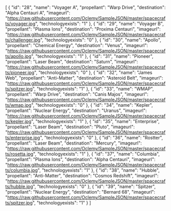 
[
  {
    "id": "28",
    "name": "Voyager A",
    "propellant": "Warp Drive",
    "destination": "Alpha Centauri A",
    "imageurl": "https://raw.githubusercontent.com/Oclemy/SampleJSON/master/spacecrafts/voyager.jpg",
    "technologyexists": "1"
  },
  {
    "id": "29",
    "name": "Voyager B",
    "propellant": "Plasma Ions",
    "destination": "Proxima Centauri",
    "imageurl": "https://raw.githubusercontent.com/Oclemy/SampleJSON/master/spacecrafts/challenger.jpg",
    "technologyexists": "0"
  },
  {
    "id": "30",
    "name": "Apollo",
    "propellant": "Chemical Energy",
    "destination": "Venus",
    "imageurl": "https://raw.githubusercontent.com/Oclemy/SampleJSON/master/spacecrafts/apollo.jpg",
    "technologyexists": "1"
  },
  {
    "id": "31",
    "name": "Pioneer",
    "propellant": "Laser Beam",
    "destination": "Saturn",
    "imageurl": "https://raw.githubusercontent.com/Oclemy/SampleJSON/master/spacecrafts/pioneer.jpg",
    "technologyexists": "0"
  },
  {
    "id": "32",
    "name": "James Web",
    "propellant": "Anti-Matter",
    "destination": "Asteroid Belt",
    "imageurl": "https://raw.githubusercontent.com/Oclemy/SampleJSON/master/spacecrafts/spitzer.jpg",
    "technologyexists": "1"
  },
  {
    "id": "33",
    "name": "WMAP",
    "propellant": "Warp Drive",
    "destination": "Canis Majos",
    "imageurl": "https://raw.githubusercontent.com/Oclemy/SampleJSON/master/spacecrafts/wmap.jpg",
    "technologyexists": "0"
  },
  {
    "id": "34",
    "name": "Kepler",
    "propellant": "Nuclear Energy",
    "destination": "Uranus",
    "imageurl": "https://raw.githubusercontent.com/Oclemy/SampleJSON/master/spacecrafts/kepler.jpg",
    "technologyexists": "1"
  },
  {
    "id": "35",
    "name": "Enterprise",
    "propellant": "Laser Beam",
    "destination": "Pluto",
    "imageurl": "https://raw.githubusercontent.com/Oclemy/SampleJSON/master/spacecrafts/enterprise.jpg",
    "technologyexists": "0"
  },
  {
    "id": "36",
    "name": "Rostter",
    "propellant": "Laser Beam",
    "destination": "Mercury",
    "imageurl": "https://raw.githubusercontent.com/Oclemy/SampleJSON/master/spacecrafts/rosetta.jpg",
    "technologyexists": "1"
  },
  {
    "id": "37",
    "name": "Columbia",
    "propellant": "Plasma Ions",
    "destination": "Alpha Centauri",
    "imageurl": "https://raw.githubusercontent.com/Oclemy/SampleJSON/master/spacecrafts/columbia.jpg",
    "technologyexists": "1"
  },
  {
    "id": "38",
    "name": "Hubble",
    "propellant": "Anti-Matter",
    "destination": "Cosmos Redshift",
    "imageurl": "https://raw.githubusercontent.com/Oclemy/SampleJSON/master/spacecrafts/hubble.jpg",
    "technologyexists": "0"
  },
   {
    "id": "39",
    "name": "Spitzer",
    "propellant": "Nuclear Energy",
    "destination": "Bernard 68",
    "imageurl": "https://raw.githubusercontent.com/Oclemy/SampleJSON/master/spacecrafts/spitzer.jpg",
    "technologyexists": "1"
  }
]
